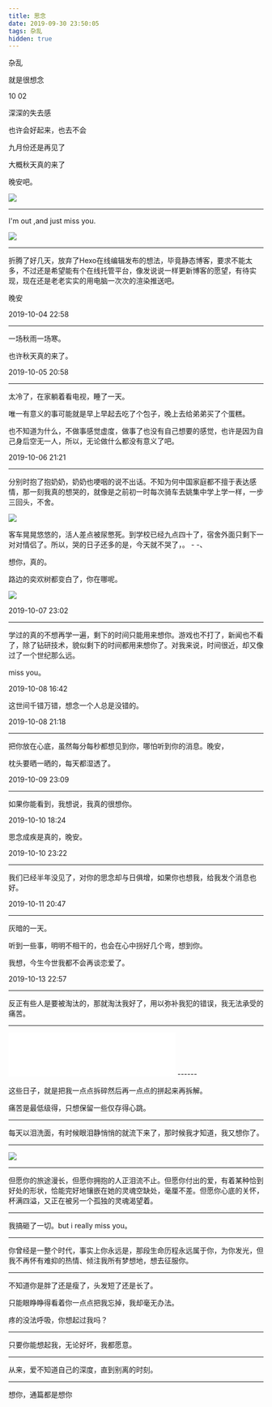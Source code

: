 ```yaml
---
title: 思念
date: 2019-09-30 23:50:05
tags: 杂乱
hidden: true
---
```


杂乱

就是很想念

10 02

深深的失去感

也许会好起来，也去不会

九月份还是再见了

大概秋天真的来了

晚安吧。

![](https://f7ionsy-1251389397.cos.ap-shanghai.myqcloud.com/image/%E6%9D%82%E4%B9%B1/QQ%E5%9B%BE%E7%89%8720191001083818.jpg)

------

I'm out ,and just miss you.

![](https://f7ionsy-1251389397.cos.ap-shanghai.myqcloud.com/image/%E6%9D%82%E4%B9%B1/v2-77378a4cfb79888b7c15cdca597c5072_r.jpg)

------

折腾了好几天，放弃了Hexo在线编辑发布的想法，毕竟静态博客，要求不能太多，不过还是希望能有个在线托管平台，像发说说一样更新博客的愿望，有待实现，现在还是老老实实的用电脑一次次的渲染推送吧。

晚安

2019-10-04  22:58

------

一场秋雨一场寒。

也许秋天真的来了。

2019-10-05  20:58

------

太冷了，在家躺着看电视，睡了一天。

唯一有意义的事可能就是早上早起去吃了个包子，晚上去给弟弟买了个蛋糕。

也不知道为什么，不做事感觉虚度，做事了也没有自己想要的感觉，也许是因为自己身后空无一人，所以，无论做什么都没有意义了吧。

2019-10-06  21:21

------

分别时抱了抱奶奶，奶奶也哽咽的说不出话。不知为何中国家庭都不擅于表达感情，那一刻我真的想哭的，就像是之前初一时每次骑车去姚集中学上学一样，一步三回头，不舍。

![](https://f7ionsy-1251389397.cos.ap-shanghai.myqcloud.com/image/%E6%9D%82%E4%B9%B1/2FF49476D6CE4BE489E771B68BB2A912.JPG)

客车晃晃悠悠的，活人差点被尿憋死。到学校已经九点四十了，宿舍外面只剩下一对对情侣了。所以，哭的日子还多的是，今天就不哭了，。   - -、

想你，真的。

路边的奕欢树都变白了，你在哪呢。

![](https://f7ionsy-1251389397.cos.ap-shanghai.myqcloud.com/image/%E6%9D%82%E4%B9%B1/F23092033B626AB807B34B7C625BA495.JPG)

2019-10-07  23:02

------

学过的真的不想再学一遍，剩下的时间只能用来想你。游戏也不打了，新闻也不看了，除了钻研技术，貌似剩下的时间都用来想你了。对我来说，时间很近，却又像过了一个世纪那么远。

miss you。

2019-10-08  16:42

这世间千错万错，想念一个人总是没错的。

2019-10-08  21:18

------

把你放在心底，虽然每分每秒都想见到你，哪怕听到你的消息。晚安，

枕头要晒一晒的，每天都湿透了。

2019-10-09  23:09

------

如果你能看到，我想说，我真的很想你。

2019-10-10  18:24

思念成疾是真的，晚安。

2019-10-10  23:22

------

我们已经半年没见了，对你的思念却与日俱增，如果你也想我，给我发个消息也好。

2019-10-11  20:47

------

灰暗的一天。

听到一些事，明明不相干的，也会在心中拐好几个弯，想到你。

我想，今生今世我都不会再谈恋爱了。

2019-10-13  22:57

------

反正有些人是要被淘汰的，那就淘汰我好了，用以弥补我犯的错误，我无法承受的痛苦。

------

  <iframe frameborder="no" border="0" marginwidth="0" marginheight="0" width="330" height="86" src="//music.163.com/outchain/player?type=2&id=26524510&auto=0&height=66"></iframe>  
------

这些日子，就是把我一点点拆碎然后再一点点的拼起来再拆解。

痛苦是最低级得，只想保留一些仅存得心跳。

------

每天以泪洗面，有时候眼泪静悄悄的就流下来了，那时候我才知道，我又想你了。

------

![](https://f7ionsy-1251389397.cos.ap-shanghai.myqcloud.com/image/%E6%9D%82%E4%B9%B1/timg.jpg)

------

 但愿你的旅途漫长，但愿你拥抱的人正泪流不止。但愿你付出的爱，有着某种恰到好处的形状，恰能完好地镶嵌在她的灵魂空缺处，毫厘不差。但愿你心底的关怀，杯满四溢，又正在被另一个孤独的灵魂渴望着。 

------

我搞砸了一切。but i really miss you。

------

你曾经是一整个时代，事实上你永远是，那段生命历程永远属于你，为你发光，但我不再怀有难抑的热情、倾注我所有梦想地，想去征服你。 

------

不知道你是胖了还是瘦了，头发短了还是长了。

只能眼睁睁得看着你一点点把我忘掉，我却毫无办法。

疼的没法呼吸，你想起过我吗？

------

只要你能想起我，无论好坏，我都愿意。

------

从来，爱不知道自己的深度，直到别离的时刻。 



------

想你，通篇都是想你